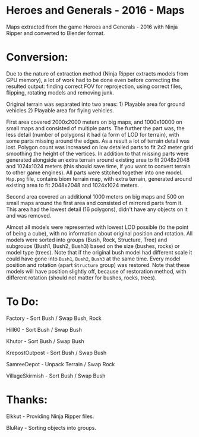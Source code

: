 # Heroes and Generals - 2016 - Maps
Maps extracted from the game Heroes and Generals - 2016 with Ninja Ripper and converted to Blender format.

# Conversion:
Due to the nature of extraction method (Ninja Ripper extracts models from GPU memory), a lot of work had to be done even before correcting the resulted output: finding correct FOV for reprojection, using correct files, flipping, rotating models and removing junk.

Original terrain was separated into two areas: 1) Playable area for ground vehicles 2) Playable area for flying vehicles.

First area covered 2000x2000 meters on big maps, and 1000x10000 on small maps and consisted of multiple parts. The further the part was, the less detail (number of polygons) it had (a form of LOD for terrain), with some parts missing around the edges. As a result a lot of terrain detail was lost. Polygon count was increased on low detailed parts to fit 2x2 meter grid smoothing the height of the vertices. In addition to that missing parts were generated alongside an extra terrain around existing area to fit 2048x2048 and 1024x1024 meters (this should save time, if you want to convert terrain to other game engines). All parts were stitched together into one model. `Map.png` file, contains biom terrain map, with extra terrain, generated around existing area to fit 2048x2048 and 1024x1024 meters.

Second area covered an additional 1000 meters on big maps and 500 on small maps around the first area and consisted of mirrored parts from it. This area had the lowest detail (16 polygons), didn't have any objects on it and was removed.

Almost all models were represented with lowest LOD possible (to the point of being a cube), with no information about original position and rotation. All models were sorted into groups (Bush, Rock, Structure, Tree) and subgroups (Bush1, Bush2, Bush3) based on the size (bushes, rocks) or model type (trees). Note that if the original bush model had different scale it could have gone into `Bush1`, `Bush2`, `Bush3` at the same time. Every model position and rotation (apart `Structure` group) was restored. Note that these models will have position slightly off, because of restoration method, with different rotation (should not matter for bushes, rocks, trees).

# To Do:
Factory - Sort Bush / Swap Bush, Rock

Hill60 - Sort Bush / Swap Bush

Khutor - Sort Bush / Swap Bush

KrepostOutpost - Sort Bush / Swap Bush

SamreeDepot - Unpack Terrain / Swap Rock

VillageSkirmish - Sort Bush / Swap Bush

# Thanks:
Elkkut - Providing Ninja Ripper files.

BluRay - Sorting objects into groups.
